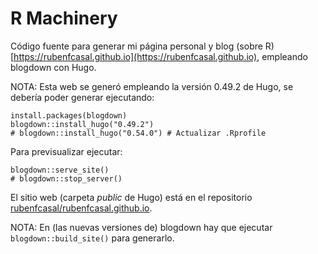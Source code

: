 # R Machinery

Código fuente para generar mi página personal y blog (sobre R) 
[https://rubenfcasal.github.io](https://rubenfcasal.github.io),
empleando blogdown con Hugo.

NOTA: Esta web se generó empleando la versión 0.49.2 de Hugo, se debería poder generar ejecutando:

```
install.packages(blogdown)
blogdown::install_hugo("0.49.2")
# blogdown::install_hugo("0.54.0") # Actualizar .Rprofile
```

Para previsualizar ejecutar:

```
blogdown::serve_site()
# blogdown::stop_server()
```

El sitio web (carpeta *public* de Hugo) está en el repositorio
[rubenfcasal/rubenfcasal.github.io](https://github.com/rubenfcasal/rubenfcasal.github.io).

NOTA: En (las nuevas versiones de) blogdown hay que ejecutar `blogdown::build_site()` para generarlo. 